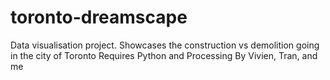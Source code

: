 # toronto-dreamscape
Data visualisation project. Showcases the construction vs demolition going in the city of Toronto
Requires Python and Processing
By Vivien, Tran, and me
